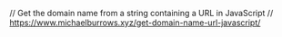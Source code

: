 // Get the domain name from a string containing a URL in JavaScript
// https://www.michaelburrows.xyz/get-domain-name-url-javascript/